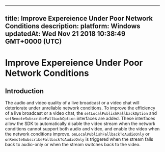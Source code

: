 
---
title: Improve Expereience Under Poor Network Conditions
description: 
platform: Windows
updatedAt: Wed Nov 21 2018 10:38:49 GMT+0000 (UTC)
---
# Improve Expereience Under Poor Network Conditions
## Introduction

The audio and video quality of a live broadcast or a video chat will deteriorate under unreliable network conditions. To improve the efficiency of a live broadcast or a video chat, the `setLocalPublishFallbackOption` and `setRemoteSubscribeFallbackOption` interfaces are added. These interfaces allow the SDK to automatically disable the video stream when the network conditions cannot support both audio and video, and enable the video when the network conditions improve. `onLocalPublishFallbackToAudioOnly` or `onRemoteSubscribeFallbackToAudioOnly` is triggered when the stream falls back to audio-only or when the stream switches back to the video.
